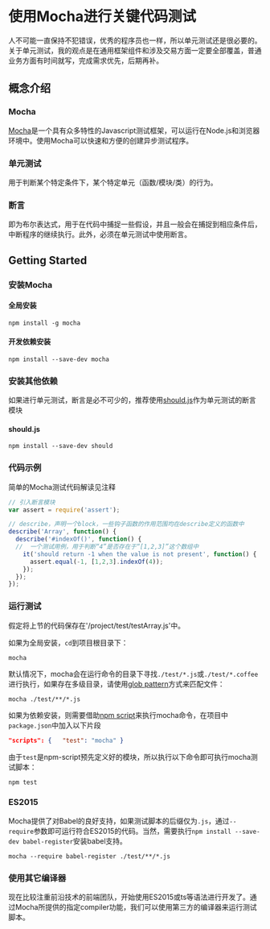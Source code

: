 # 使用Mocha进行关键代码测试

人不可能一直保持不犯错误，优秀的程序员也一样，所以单元测试还是很必要的。关于单元测试，我的观点是在通用框架组件和涉及交易方面一定要全部覆盖，普通业务方面有时间就写，完成需求优先，后期再补。

## 概念介绍

### Mocha

[Mocha](http://mochajs.org/)是一个具有众多特性的Javascript测试框架，可以运行在Node.js和浏览器环境中。使用Mocha可以快速和方便的创建异步测试程序。

### 单元测试

用于判断某个特定条件下，某个特定单元（函数/模块/类）的行为。

### 断言

即为布尔表达式，用于在代码中捕捉一些假设，并且一般会在捕捉到相应条件后，中断程序的继续执行。此外，必须在单元测试中使用断言。

## Getting Started

### 安装Mocha

#### 全局安装

```shell
npm install -g mocha
```

#### 开发依赖安装

```shell
npm install --save-dev mocha
```

### 安装其他依赖

如果进行单元测试，断言是必不可少的，推荐使用[should.js](https://www.npmjs.com/package/should)作为单元测试的断言模块

#### should.js

```shell
npm install --save-dev should
```


### 代码示例

简单的Mocha测试代码解读见注释

```javascript
// 引入断言模块
var assert = require('assert');

// describe，声明一个block，一些钩子函数的作用范围均在describe定义的函数中
describe('Array', function() {
  describe('#indexOf()', function() {
  //  一个测试用例，用于判断“4”是否存在于“[1,2,3]”这个数组中
    it('should return -1 when the value is not present', function() {
      assert.equal(-1, [1,2,3].indexOf(4));
    });
  });
});
```

### 运行测试

假定将上节的代码保存在'/project/test/testArray.js'中。

如果为全局安装，`cd`到项目根目录下：

```shell
mocha
```
默认情况下，mocha会在运行命令的目录下寻找`./test/*.js`或`./test/*.coffee`进行执行，如果存在多级目录，请使用[glob pattern](https://github.com/isaacs/node-glob)方式来匹配文件：

```shell
mocha ./test/**/*.js
```

如果为依赖安装，则需要借助[npm script](https://docs.npmjs.com/misc/scripts)来执行mocha命令，在项目中`package.json`中加入以下片段

```json
"scripts": {   "test": "mocha" }
```
由于`test`是npm-script预先定义好的模块，所以执行以下命令即可执行mocha测试脚本：

```shell
npm test
```

### ES2015

Mocha提供了对Babel的良好支持，如果测试脚本的后缀仅为`.js`，通过`--require`参数即可运行符合ES2015的代码。当然，需要执行`npm install --save-dev babel-register`安装babel支持。

```shell
mocha --require babel-register ./test/**/*.js
```

### 使用其它编译器

现在比较注重前沿技术的前端团队，开始使用ES2015或ts等语法进行开发了。通过Mocha所提供的指定compiler功能，我们可以使用第三方的编译器来运行测试脚本。






